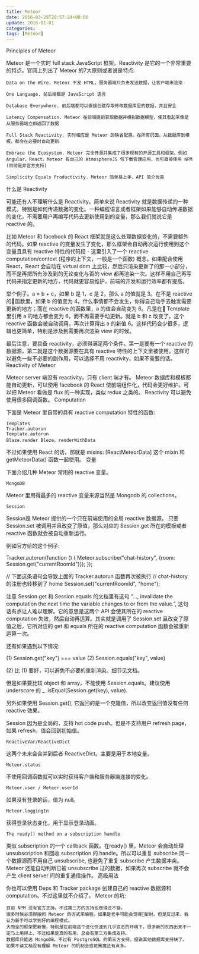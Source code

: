 ```yaml
---
title: Meteor
date: 2016-03-29T20:57:24+08:00
update: 2016-01-01
categories:
tags: [Meteor]
---
```


Principles of Meteor

Meteor 是一个实时 full stack JavaScript 框架。Reactivity 是它的一个非常重要的特点。官网上列出了 Meteor 的7大原则或者说是特点:

    Data on the Wire. Meteor 不发 HTML，服务器端只负责发送数据，让客户端来渲染

    One Language. 前后端都是 JavaScript 语言

    Database Everywhere. 前后端都可以直接创建存取修改数据库里的数据，并且安全

    Latency Compensation. Meteor 在前端提前获取数据并模拟数据模型，使其看起来像是从服务器端立即返回了数据

    Full Stack Reactivity. 实时相应是 Meteor 的缺省配置。在所有层面，从数据库到模板，都会在必要时自动更新

    Embrace the Ecosystem. Meteor 完全开源并集成了很多现有的开源工具和框架。例如 Angular，React。Meteor 有自己的 AtmosphereJS 包下载管理应用，也可直接使用 NPM (目前是非官方支持)

    Simplicity Equals Productivity. Meteor 简单易上手，API 简介优美

什么是 Reactivity

可能还有人不理解什么是 Reactivity。简单来说 Reactivity 就是数据传递的一种模式，特别是如何传递数据的变化。一种编程语言或者框架如果能够自动传递数据的变化，不需要用户再编写代码去更新使用到的变量，那么我们就说它是 reactive 的。

比如 Meteor 和 facebook 的 React 框架就是这么处理数据变化的，不需要额外的代码。如果 reactive 的变量发生了变化，那么框架会自动再次运行使用到这个变量且具有 reactive 特性的代码段 - 这里引入了一个 reactive computation/context (程序的上下文，一般是一个函数) 概念。如果配合使用 React，React 会自动在 virtual dom 上比较，然后只渲染更新了的那一小部分，而不是再把所有涉及到的无论变化与否的 view 都再渲染一次。这样不用自己再写代码来指定更新的地方，代码就更容易维护，前端的开发和运行效率都有提高。

举个例子。a = b + c，如果 b 是 1，c 是 2，那么 a 的值就是 3。在不是 reactive 的函数里，如果 b 的值变为 4，什么事情都不会发生，你得自己动手去触发需要更新的地方；而在 reactive 的函数里，a 的值会自动变为 6。凡是在 Template 里引用 a 的地方都会变为 6，而不再需要手动更新。就是 b 和 c 改变了，这个 reactive 函数会被自动调用，再次计算得出 a 的新值 6。这样代码会少很多，逻辑也更简单，特别是涉及到需要再次渲染 view 的时候。

最后注意，要具备 reactivity，必须得满足两个条件。第一是要有一个 reactive 的数据源，第二就是这个数据源要在具有 reactive 特性的上下文里被使用。这样可以避免一些不必要的副作用，可以选择不用 reactivity，如果不需要的话。
Reactivity of Meteor

Meteor server 端没有 reactivity，只有 client 端才有。
Meteor 数据库和模板都能自动更新，可以使用 facebook 的 React 使前端组件化，代码会更好维护。可以把 Meteor 看做是 flux 的一种实现，类似 redux 之类的。
Reactivity 可以避免使用很多回调函数。
Computation

下面是 Meteor 里自带的具有 reactive computation 特性的函数:

    Templates
    Tracker.autorun
    Template.autorun
    Blaze.render Bleze。renderWithData

不过如果使用 React 的话，那就是 mixins: [ReactMeteorData] 这个 mixin 和
getMeteorData() 函数一起使用。
变量

下面介绍几种 Meteor 常用的 reactive 变量。

    MongoDB

Meteor 里用得最多的 reactive 变量来源当然是 Mongodb 的 collections。

    Session

Session是 Meteor 提供的一个只在前端使用的全局 reactive 数据源。
只要 Session.set 被调用并且改变了原值，那么对应的 Session.get 所在的模板或者 reactive 函数就会被自动重新运行。

例如官方给的这个例子:

Tracker.autorun(function () {
  Meteor.subscribe("chat-history", {room: Session.get("currentRoomId")});
});

// 下面这条语句会导致上面的 Tracker.autorun 函数再次被执行
// chat-history 的注册也转移到了 home
Session.set("currentRoomId", "home");

注意 Session.get 和 Session.equals 的文档里有这句 “…, invalidate the computation the next time the variable changes to or from the value.”, 这句话有点让人难以理解。它的意思是这两个 API 会使其所在的 reactive computation 失效，然后自动再运算。其实就是调用了 Session.set 且改变了原值之后，它所对应的 get 和 equals 所在的 reactive computation 函数会被重新运算一次。

还有如果遇到以下情况:

(1) Session.get("key") === value
(2) Session.equals("key", value)

(2) 比 (1) 要好，可以避免不必要的重新渲染。细节见文档。

但是如果要比较 object 和 array，不能使用 Session.equals。建议使用 underscore 的
_ .isEqual(Session.get(key), value).

另外如果使用 Session.get(), 它返回的是一个克隆值，所以改变返回值没有任何 reactive 效果。

Session 因为是全局的，支持 hot code push。但是不支持用户 refresh page，如果 refresh，值会回到初始值。

    ReactiveVar/ReactiveDict

这两个未来会合并到后者 ReactiveDict。主要是用于本地变量。

    Meteor.status

不使用回调函数就可以实时获得客户端和服务器端连接的变化。

    Meteor.user / Meteor.userId

如果没有登录的话，值为 null。

    Meteor.loggingIn

获得登录状态变化，用于显示登录动画。

    The ready() method on a subscription handle

类似 subscription 的一个 callback 函数。在ready() 里，Meteor 会自动处理 unsubscription 和回收 subscription 的 handle。所以可以重复 subscribe 同一个数据源而不用自己 unsubscribe,  也避免了重复 subscribe 产生数据冲突。Meteor 还能自动判断已被 unsubscribe 过的数据，如果再次 subscribe 就不会产生 client server 间的重复通信操作。
高级用法

你也可以使用 Deps 和 Tracker package 创建自己的 reactive 数据源和 computation。不过这里就不介绍了。
Meteor 的坑:

    目前 NPM 没有官方支持。不过第三方的支持也做得还不错。
    很多时候必须得按照 Meteor 的方式来编程。如果是老手可能会觉得掣肘。但是反过来，我认为新手可以学到好的编程模式。
    大而全的框架更新慢，特别是在前端这个进化快速到几乎变态的环境下。很多新的东西出来不一定马上用得上，不过如果是真的有用，总会有第三方集成支持。
    数据库只能选 MongoDB。不过有 PostgreSQL 的第三方支持。据说其他数据库支持快了。
    如果不读文档没有理解 Meteor 的机制会感觉黑魔法有点多。
